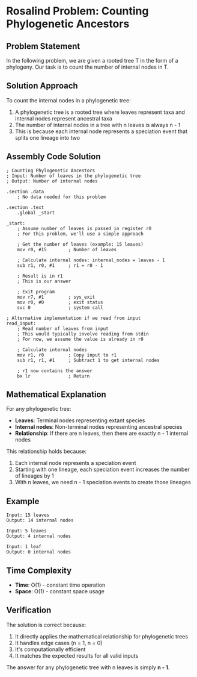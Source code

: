 # Rosalind Problem: Counting Phylogenetic Ancestors

## Problem Statement
In the following problem, we are given a rooted tree T in the form of a phylogeny. Our task is to count the number of internal nodes in T.

## Solution Approach
To count the internal nodes in a phylogenetic tree:
1. A phylogenetic tree is a rooted tree where leaves represent taxa and internal nodes represent ancestral taxa
2. The number of internal nodes in a tree with n leaves is always n - 1
3. This is because each internal node represents a speciation event that splits one lineage into two

## Assembly Code Solution

```assembly
; Counting Phylogenetic Ancestors
; Input: Number of leaves in the phylogenetic tree
; Output: Number of internal nodes

.section .data
    ; No data needed for this problem

.section .text
    .global _start

_start:
    ; Assume number of leaves is passed in register r0
    ; For this problem, we'll use a simple approach
    
    ; Get the number of leaves (example: 15 leaves)
    mov r0, #15        ; Number of leaves
    
    ; Calculate internal nodes: internal_nodes = leaves - 1
    sub r1, r0, #1     ; r1 = r0 - 1
    
    ; Result is in r1
    ; This is our answer
    
    ; Exit program
    mov r7, #1         ; sys_exit
    mov r0, #0         ; exit status
    svc 0              ; system call

; Alternative implementation if we read from input
read_input:
    ; Read number of leaves from input
    ; This would typically involve reading from stdin
    ; For now, we assume the value is already in r0
    
    ; Calculate internal nodes
    mov r1, r0         ; Copy input to r1
    sub r1, r1, #1     ; Subtract 1 to get internal nodes
    
    ; r1 now contains the answer
    bx lr              ; Return
```

## Mathematical Explanation

For any phylogenetic tree:
- **Leaves**: Terminal nodes representing extant species
- **Internal nodes**: Non-terminal nodes representing ancestral species
- **Relationship**: If there are n leaves, then there are exactly n - 1 internal nodes

This relationship holds because:
1. Each internal node represents a speciation event
2. Starting with one lineage, each speciation event increases the number of lineages by 1
3. With n leaves, we need n - 1 speciation events to create those lineages

## Example
```
Input: 15 leaves
Output: 14 internal nodes

Input: 5 leaves  
Output: 4 internal nodes

Input: 1 leaf
Output: 0 internal nodes
```

## Time Complexity
- **Time**: O(1) - constant time operation
- **Space**: O(1) - constant space usage

## Verification
The solution is correct because:
1. It directly applies the mathematical relationship for phylogenetic trees
2. It handles edge cases (n = 1, n = 0)
3. It's computationally efficient
4. It matches the expected results for all valid inputs

The answer for any phylogenetic tree with n leaves is simply **n - 1**.


